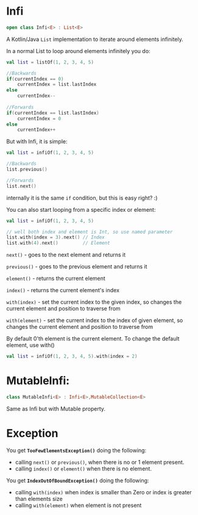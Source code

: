 

# Infi

```kotlin
open class Infi<E> : List<E>
```
A Kotlin/Java `List` implementation to iterate around elements infinitely.

In a normal List to loop around elements infinitely you do:


```kotlin
val list = listOf(1, 2, 3, 4, 5)

//Backwards
if(currentIndex == 0)
    currentIndex = list.lastIndex
else
    currentIndex--
	
//Forwards
if(currentIndex == list.lastIndex)
    currentIndex = 0
else
    currentIndex++
```

But with Infi, it is simple:
```kotlin
val list = infiOf(1, 2, 3, 4, 5)

//Backwards
list.previous()

//Forwards
list.next()
```
internally it is the same `if` condition, but this is easy right? :)

You can also start looping from a specific index or element:
```kotlin
val list = infiOf(1, 2, 3, 4, 5)

// well both index and element is Int, so use named parameter
list.with(index = 3).next() // Index
list.with(4).next()         // Element
```

`next()` - goes to the next element and returns it

`previous()` - goes to the previous element and returns it

`element()` - returns the current element

`index()` - returns the current element's index

`with(index)` - set the current index to the given index, so changes the current element and position to traverse from

`with(element)` - set the current index to the index of given element, so changes the current element and position to traverse from

By default 0'th element is the current element. To change the default element, use with()
```kotlin
val list = infiOf(1, 2, 3, 4, 5).with(index = 2)
```

# MutableInfi:
```kotlin
class MutableInfi<E> : Infi<E>,MutableCollection<E>
```
Same as Infi but with Mutable property.

# Exception

You get **`TooFewElementsException()`** doing the following:

- calling `next()` or `previous()`, when there is no or 1 element present.
- calling `index()`  or `element()` when there is no element.

You get **`IndexOutOfBoundException()`** doing the following:

- calling `with(index)` when index is smaller than Zero or index is greater than elements size
- calling `with(element)` when element is not present
